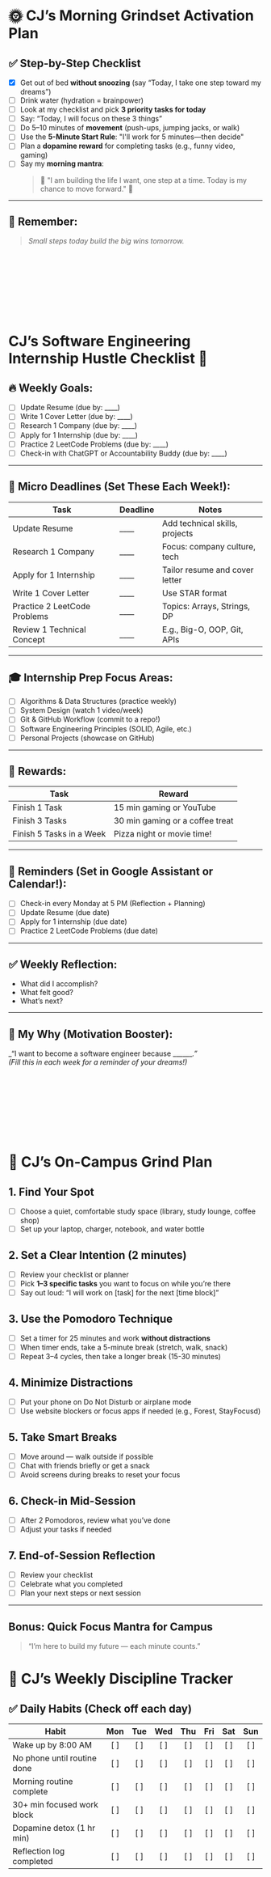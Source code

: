# 🌞 CJ’s Morning Grindset Activation Plan

## ✅ Step-by-Step Checklist

- [x] Get out of bed **without snoozing** (say “Today, I take one step toward my dreams”)
- [ ] Drink water (hydration = brainpower)
- [ ] Look at my checklist and pick **3 priority tasks for today**
- [ ] Say: “Today, I will focus on these 3 things”
- [ ] Do 5–10 minutes of **movement** (push-ups, jumping jacks, or walk)
- [ ] Use the **5-Minute Start Rule**: "I'll work for 5 minutes—then decide"
- [ ] Plan a **dopamine reward** for completing tasks (e.g., funny video, gaming)
- [ ] Say my **morning mantra**:
  > 🌟 "I am building the life I want, one step at a time. Today is my chance to move forward." 🌟

---


## 🌟 Remember:  
> *Small steps today build the big wins tomorrow.*  



<br><br><br><br><br><br><br>




# CJ’s Software Engineering Internship Hustle Checklist 🚀

## 🔥 Weekly Goals:
- [ ] Update Resume (due by: ____)
- [ ] Write 1 Cover Letter (due by: ____)
- [ ] Research 1 Company (due by: ____)
- [ ] Apply for 1 Internship (due by: ____)
- [ ] Practice 2 LeetCode Problems (due by: ____)
- [ ] Check-in with ChatGPT or Accountability Buddy (due by: ____)

---

## 🧭 Micro Deadlines (Set These Each Week!):
| Task                            | Deadline         | Notes                          |
|---------------------------------|------------------|--------------------------------|
| Update Resume                   | ____             | Add technical skills, projects |
| Research 1 Company              | ____             | Focus: company culture, tech   |
| Apply for 1 Internship          | ____             | Tailor resume and cover letter |
| Write 1 Cover Letter            | ____             | Use STAR format                |
| Practice 2 LeetCode Problems    | ____             | Topics: Arrays, Strings, DP    |
| Review 1 Technical Concept     | ____             | E.g., Big-O, OOP, Git, APIs    |

---

## 🎓 Internship Prep Focus Areas:
- [ ] Algorithms & Data Structures (practice weekly)
- [ ] System Design (watch 1 video/week)
- [ ] Git & GitHub Workflow (commit to a repo!)
- [ ] Software Engineering Principles (SOLID, Agile, etc.)
- [ ] Personal Projects (showcase on GitHub)

---

## 🎁 Rewards:
| Task                        | Reward                          |
|-----------------------------|---------------------------------|
| Finish 1 Task               | 15 min gaming or YouTube        |
| Finish 3 Tasks              | 30 min gaming or a coffee treat |
| Finish 5 Tasks in a Week    | Pizza night or movie time!      |

---

## 🧠 Reminders (Set in Google Assistant or Calendar!):
- [ ] Check-in every Monday at 5 PM (Reflection + Planning)
- [ ] Update Resume (due date) 
- [ ] Apply for 1 internship (due date)
- [ ] Practice 2 LeetCode Problems (due date)

---

## ✅ Weekly Reflection:
- What did I accomplish?
- What felt good?
- What’s next?

---

## 🌱 My Why (Motivation Booster):
_“I want to become a software engineer because _______.”_  
_(Fill this in each week for a reminder of your dreams!)_




<br><br><br><br><br><br><br>


# 🏫 CJ’s On-Campus Grind Plan

## 1. Find Your Spot
- [ ] Choose a quiet, comfortable study space (library, study lounge, coffee shop)
- [ ] Set up your laptop, charger, notebook, and water bottle

## 2. Set a Clear Intention (2 minutes)
- [ ] Review your checklist or planner
- [ ] Pick **1–3 specific tasks** you want to focus on while you’re there
- [ ] Say out loud: “I will work on [task] for the next [time block]”

## 3. Use the Pomodoro Technique
- [ ] Set a timer for 25 minutes and work **without distractions**
- [ ] When timer ends, take a 5-minute break (stretch, walk, snack)
- [ ] Repeat 3–4 cycles, then take a longer break (15-30 minutes)

## 4. Minimize Distractions
- [ ] Put your phone on Do Not Disturb or airplane mode
- [ ] Use website blockers or focus apps if needed (e.g., Forest, StayFocusd)

## 5. Take Smart Breaks
- [ ] Move around — walk outside if possible
- [ ] Chat with friends briefly or get a snack
- [ ] Avoid screens during breaks to reset your focus

## 6. Check-in Mid-Session
- [ ] After 2 Pomodoros, review what you’ve done
- [ ] Adjust your tasks if needed

## 7. End-of-Session Reflection
- [ ] Review your checklist
- [ ] Celebrate what you completed
- [ ] Plan your next steps or next session

---

## Bonus: Quick Focus Mantra for Campus
> “I’m here to build my future — each minute counts.”



# 📅 CJ’s Weekly Discipline Tracker

## ✅ Daily Habits (Check off each day)

| Habit                        | Mon | Tue | Wed | Thu | Fri | Sat | Sun |
|-----------------------------|:---:|:---:|:---:|:---:|:---:|:---:|:---:|
| Wake up by 8:00 AM          | [ ] | [ ] | [ ] | [ ] | [ ] | [ ] | [ ] |
| No phone until routine done | [ ] | [ ] | [ ] | [ ] | [ ] | [ ] | [ ] |
| Morning routine complete    | [ ] | [ ] | [ ] | [ ] | [ ] | [ ] | [ ] |
| 30+ min focused work block  | [ ] | [ ] | [ ] | [ ] | [ ] | [ ] | [ ] |
| Dopamine detox (1 hr min)   | [ ] | [ ] | [ ] | [ ] | [ ] | [ ] | [ ] |
| Reflection log completed    | [ ] | [ ] | [ ] | [ ] | [ ] | [ ] | [ ] |